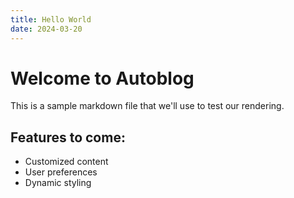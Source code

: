 ```yaml
---
title: Hello World
date: 2024-03-20
---
```


# Welcome to Autoblog

This is a sample markdown file that we'll use to test our rendering.

## Features to come:
- Customized content
- User preferences
- Dynamic styling